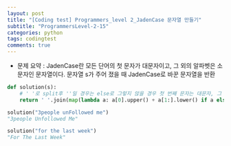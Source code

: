```yaml
---
layout: post
title: "[Coding test] Programmers_level 2_JadenCase 문자열 만들기"
subtitle: "ProgrammersLevel-2-15"
categories: python
tags: codingtest
comments: true
---
```


* 문제 요약 : JadenCase란 모든 단어의 첫 문자가 대문자이고, 그 외의 알파벳은 소문자인 문자열이다. 문자열 s가 주어 졌을 때 JadenCase로 바꾼 문자열을 반환

```python
def solution(s):
    # ' '로 split후 ''일 경우는 else로 그렇지 않을 경우 첫 번째 문자는 대문자, 그 뒤 문자는 소문자로 치환하고 join후 반환)
    return ' '.join(map(lambda a: a[0].upper() + a[1:].lower() if a else a, s.split(' ')))
```

```python
solution("3people unFollowed me")
"3people Unfollowed Me"

solution("for the last week")
"For The Last Week"
```
